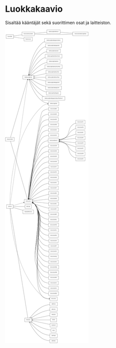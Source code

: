 # Luokkakaavio

Sisaltää kääntäjät sekä suorittimen osat ja laitteiston.

![Luokkakaavio](kuvat/luokkakaavio.png)


